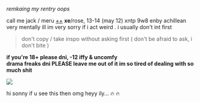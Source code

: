*remkaing my rentry oops*

call me jack / meru [++](https://en.pronouns.page/@gigolo) **xe**/rose, 13-14 (may 12) xntp 9w8 enby achillean  
very mentally ill im very sorry if i act weird . i usually don't int first  

> don't copy / take inspo without asking first ( don't be afraid to ask, i don't bite )

**if you're 18+ please dni, -12 iffy & uncomfy**  
**drama freaks dni PLEASE leave me out of it im so tired of dealing with so much shit**

![](https://cdn.discordapp.com/attachments/729124835296280689/1068074827069542440/image.jpeg)

hi sonny if u see this then omg heyy ily... :fire: :fire:
